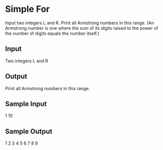 # Simple For

Input two integers L and R. Print all Armstrong numbers in this range.
(An Armstrong number is one where the sum of its digits raised to the power of the number of digits equals the number itself.)


## Input
Two integers L and R

## Output
Print all Armstrong numbers in this range.

## Sample Input
1 10

## Sample Output
1 2 3 4 5 6 7 8 9

